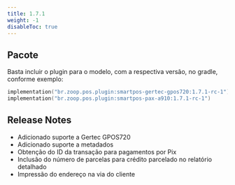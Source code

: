 ```yaml
---
title: 1.7.1
weight: -1
disableToc: true
---
```


## Pacote
Basta incluir o plugin para o modelo, com a respectiva versão, no gradle, conforme exemplo:

```Kotlin
implementation("br.zoop.pos.plugin:smartpos-gertec-gpos720:1.7.1-rc-1") // Para a Gertec GPOS720
implementation("br.zoop.pos.plugin:smartpos-pax-a910:1.7.1-rc-1")       // Para a Pax A910
```

## Release Notes
- Adicionado suporte a Gertec GPOS720
- Adicionado suporte a metadados
- Obtenção do ID da transação para pagamentos por Pix
- Inclusão do número de parcelas para crédito parcelado no relatório detalhado
- Impressão do endereço na via do cliente
